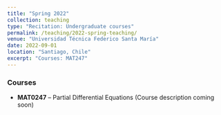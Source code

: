 ```yaml
---
title: "Spring 2022"
collection: teaching
type: "Recitation: Undergraduate courses"
permalink: /teaching/2022-spring-teaching/
venue: "Universidad Técnica Federico Santa María"
date: 2022-09-01
location: "Santiago, Chile"
excerpt: "Courses: MAT247"
---
```


### Courses

- **MAT0247** – Partial Differential Equations (Course description coming soon)

